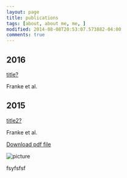 ```yaml
---
layout: page
title: publications
tags: [about, about me, me, ]
modified: 2014-08-08T20:53:07.573882-04:00
comments: true
---
```


## 2016

[title?](http://google.com)

Franke et al.

## 2015

[title2?](http://google.com)

Franke et al.

[Download pdf file](../pdf/Sitzposition_und_Cockpit_ROAD.pdf)

![picture](../images/bio-photo.jpg) 

fsyfsfsf
